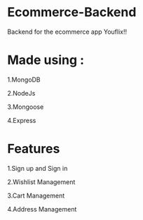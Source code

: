 # Ecommerce-Backend

Backend for the ecommerce app Youflix!!

# Made using :
  
1.MongoDB

2.NodeJs

3.Mongoose

4.Express

# Features

1.Sign up and Sign in

2.Wishlist Management

3.Cart Management

4.Address Management
